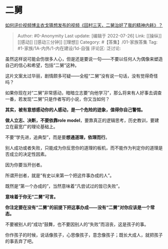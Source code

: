 # 二舅
[如何评价视频博主衣戈猜想发布的视频《回村三天，二舅治好了我的精神内耗》？](https://www.zhihu.com/question/545268208/answer/2592662532)

> Author: #0-Anonymity
> Last update: [编辑于 2022-07-26]
> Link: [[操纵]] [[感动]] [[感动三分钟]] [[理想]]
> Category: #【答集】/01-家族答集
> Tag: #1-家族/1A-内外/1-内在建设/1d-自强
> 评论区:
> 泛讨论:

虽然这样说可能会伤很多人心，但是还是要说一句——不要以任何人为偶像来塑造自己的信心和希望，包括“二舅“这种。

这片文案太过华丽，剧情颇多可疑——全程“二舅”没有说一句话，没有觉得奇怪吗？

如果你现在对“二舅”非常感动，暗暗立志要“向他学习”，那么将来有人好事去调查一番，若发现“二舅”只是作者写的小说，你又当如何？

**其实，被有意想感动你的人感动，是一个危险的迹象，值得你自己警惕。**

**做人立志、决断，不要依靠role model**，要靠真正的逻辑思考，历史教训，要建立在最宽广的理论基础上。

不要“学先进，追典型”，而是要**想通道理，依理而行**。

别人成功或者失败，只能成为你反思你的道理的板机，而不能作为判定你的道理是否成立的决定性因素。

因为你要当开创者。

所谓开创者，就是“有史以来第一个把这件事办成的人”。

既然是“第一个办成的”，当然意味着“凡尝试过的皆已失败”。

**意味着于你无“二舅”可言。**

**你注定要在没有“二舅”的前提下把这事办成——没有“二舅”对你应该是一个常态。**

不要被别人的“成功“鼓舞，也不要因别人的“失败”而沮丧，这是孩子的事。

你作孩子的时候，说话像孩子，心思像孩子，意念像孩子；既长大成人，就把孩子的事丢弃了吧。
